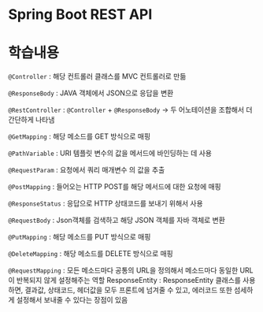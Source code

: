 # Spring Boot REST API

# 학습내용
`@Controller` : 해당 컨트롤러 클래스를 MVC 컨트롤러로 만듦

`@ResponseBody` : JAVA 객체에서 JSON으로 응답을 변환

`@RestController` : `@Controller` + `@ResponseBody` -> 두 어노테이션을 조합해서 더 간단하게 나타냄

`@GetMapping` : 해당 메소드를 GET 방식으로 매핑

`@PathVariable` : URI 템플릿 변수의 값을 메서드에 바인딩하는 데 사용

`@RequestParam` : 요청에서 쿼리 매개변수 의 값을 추출

`@PostMapping` : 들어오는 HTTP POST를 해당 메서드에 대한 요청에 매핑

`@ResponseStatus` : 응답으로 HTTP 상태코드를 보내기 위해서 사용

`@RequestBody` : Json객체를 검색하고 해당 JSON 객체를 자바 객체로 변환

`@PutMapping` : 해당 메소드를 PUT 방식으로 매핑

`@DeleteMapping` : 해당 메소드를 DELETE 방식으로 매핑

`@RequestMapping` : 모든 메소드마다 공통의 URL을 정의해서 메소드마다 동일한 URL이 반복되지 않게 설정해주는 역할
ResponseEntity : ResponseEntity 클래스를 사용하면, 결과값, 상태코드,  헤더값을 모두 프론트에 넘겨줄 수 있고, 에러코드 또한 섬세하게 설정해서 보내줄 수 있다는 장점이 있음
